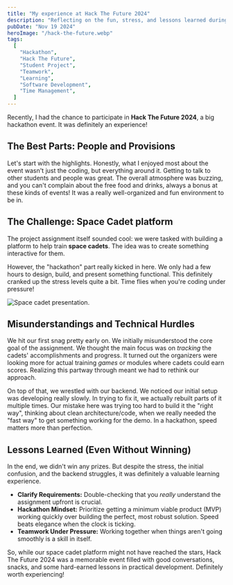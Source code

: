 ```yaml
---
title: "My experience at Hack The Future 2024"
description: "Reflecting on the fun, stress, and lessons learned during the Hack The Future 2024 hackathon, focusing on our space cadet training platform project."
pubDate: "Nov 19 2024"
heroImage: "/hack-the-future.webp"
tags:
  [
    "Hackathon",
    "Hack The Future",
    "Student Project",
    "Teamwork",
    "Learning",
    "Software Development",
    "Time Management",
  ]
---
```


Recently, I had the chance to participate in **Hack The Future 2024**, a big hackathon event. It was definitely an experience!

## The Best Parts: People and Provisions

Let's start with the highlights. Honestly, what I enjoyed most about the event wasn't just the coding, but everything around it. Getting to talk to other students and people was great. The overall atmosphere was buzzing, and you can't complain about the free food and drinks, always a bonus at these kinds of events! It was a really well-organized and fun environment to be in.

## The Challenge: Space Cadet platform

The project assignment itself sounded cool: we were tasked with building a platform to help train **space cadets**. The idea was to create something interactive for them.

However, the "hackathon" part really kicked in here. We only had a few hours to design, build, and present something functional. This definitely cranked up the stress levels quite a bit. Time flies when you're coding under pressure!

![Space cadet presentation.](/space-cadet.webp)

## Misunderstandings and Technical Hurdles

We hit our first snag pretty early on. We initially misunderstood the core goal of the assignment. We thought the main focus was on _tracking_ the cadets' accomplishments and progress. It turned out the organizers were looking more for actual training _games_ or modules where cadets could earn scores. Realizing this partway through meant we had to rethink our approach.

On top of that, we wrestled with our backend. We noticed our initial setup was developing really slowly. In trying to fix it, we actually rebuilt parts of it multiple times. Our mistake here was trying too hard to build it the "right way", thinking about clean architecture/code, when we really needed the "fast way" to get something working for the demo. In a hackathon, speed matters more than perfection.

## Lessons Learned (Even Without Winning)

In the end, we didn't win any prizes. But despite the stress, the initial confusion, and the backend struggles, it was definitely a valuable learning experience.

- **Clarify Requirements:** Double-checking that you _really_ understand the assignment upfront is crucial.
- **Hackathon Mindset:** Prioritize getting a minimum viable product (MVP) working quickly over building the perfect, most robust solution. Speed beats elegance when the clock is ticking.
- **Teamwork Under Pressure:** Working together when things aren't going smoothly is a skill in itself.

So, while our space cadet platform might not have reached the stars, Hack The Future 2024 was a memorable event filled with good conversations, snacks, and some hard-earned lessons in practical development. Definitely worth experiencing!
